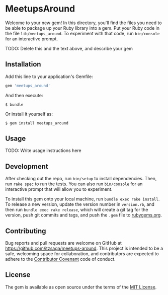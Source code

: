 # MeetupsAround

Welcome to your new gem! In this directory, you'll find the files you need to be able to package up your Ruby library into a gem. Put your Ruby code in the file `lib/meetups_around`. To experiment with that code, run `bin/console` for an interactive prompt.

TODO: Delete this and the text above, and describe your gem

## Installation

Add this line to your application's Gemfile:

```ruby
gem 'meetups_around'
```

And then execute:

    $ bundle

Or install it yourself as:

    $ gem install meetups_around

## Usage

TODO: Write usage instructions here

## Development

After checking out the repo, run `bin/setup` to install dependencies. Then, run `rake spec` to run the tests. You can also run `bin/console` for an interactive prompt that will allow you to experiment.

To install this gem onto your local machine, run `bundle exec rake install`. To release a new version, update the version number in `version.rb`, and then run `bundle exec rake release`, which will create a git tag for the version, push git commits and tags, and push the `.gem` file to [rubygems.org](https://rubygems.org).

## Contributing ##

Bug reports and pull requests are welcome on GitHub at https://github.com/itzsaga/meetups-around. This project is intended to be a safe, welcoming space for collaboration, and contributors are expected to adhere to the [Contributor Covenant](https://github.com/itzsaga/meetups-around/blob/master/CONTRIBUTING.md) code of conduct.

## License ##

The gem is available as open source under the terms of the [MIT License](https://github.com/itzsaga/meetups-around/blob/master/LICENSE.txt).
